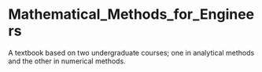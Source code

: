 # Mathematical_Methods_for_Engineers
A textbook based on two undergraduate courses; one in analytical methods and the other in numerical methods.  
